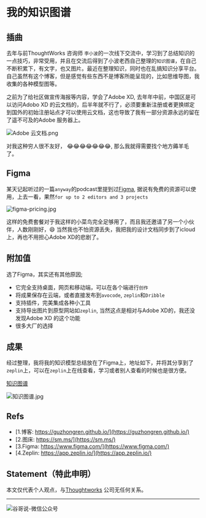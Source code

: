 # 我的知识图谱


## 插曲

去年与前ThoughtWorks 咨询师 `李小波`的一次线下交流中，学习到了总结知识的一点技巧，非常受用，并且在交流后得到了小波老西自己整理的`知识图谱`，在自己不断积累下，有文字，也又图片。最近在整理知识，同时也在乱搞知识分享平台。自己虽然有这个博客，但是感觉有些东西不是博客所能呈现的，比如思维导图，我收集的各种模型图等。

之前为了给社区做宣传海报等内容，学会了Adobe XD, 去年年中前，中国区是可以访问Adobo XD 的云文档的，后半年就不行了，必须要重新注册或者更换绑定到国外的初始注册站点才可以使用云文档，这也导致了我有一部分资源永远的留在了遥不可及的Adobe 服务器上。

![Adobe 云文档.png](https://i.loli.net/2020/04/08/akDEgVPBX4jzhQR.jpg)

对我这种穷人很不友好， 😂😂😂😂😂😂😂, 那么我就得需要找个地方薅羊毛了。

## Figma

某天记起听过的一篇`anyway`的podcast里提到过[Figma](https://www.figma.com/), 据说有免费的资源可以使用，上去一看，果然`for up to 2 editors and 3 projects`

![figma-pricing.jpg](https://i.loli.net/2020/04/08/reLFAUKDqpwoMNs.jpg)

这样的免费套餐对于我这样的小菜鸟完全足够用了，而且我还邀请了另一个小伙伴，人数刚刚好，😄 当然我也不怕资源丢失，我把我的设计文档同步到了icloud上，再也不用担心Adobe XD的悲剧了。


## 附加值

选了Figma，其实还有其他原因;
* 它完全支持桌面，网页和移动端，可以在各个端进行`创作`
* 将成果保存在云端，或者直接发布到`avocode`, `zeplin`和`Dribble`
* 支持插件，完美集成各种小工具
* 支持导出图片到原型网站如`zeplin`, 当然这点是相对与Adobe XD的，我还没发现Adobe XD 的这个功能
* 很多大厂的选择

## 成果

经过整理，我将我的知识模型总结放在了Figma上，地址如下，并将其分享到了`zeplin`上，可以在`zeplin`上在线查看，学习或者别人查看的时候也是很方便。

[知识图谱](https://scene.zeplin.io/project/5e8b429f7e331bb99bd3b62d)

![知识图谱.jpg](https://i.loli.net/2020/04/08/IUJTykqrf6ZzcKs.jpg)



## Refs

* [1.博客: https://guzhongren.github.io/](https://guzhongren.github.io/)
* [2.图床: https://sm.ms/](https://sm.ms/)
* [3.Figma: https://www.figma.com/](https://www.figma.com/)
* [4.Zeplin: https://app.zeplin.io/](https://app.zeplin.io/)

## Statement（特此申明）

本文仅代表个人观点，与[Thoughtworks](https://www.Thoughtworks.com/) 公司无任何关系。

----
![谷哥说-微信公众号](https://cdn.jsdelivr.net/gh/guzhongren/data-hosting@master/20210819/扫码_搜索联合传播样式-白色版.ae9zxgscqcg.png)

